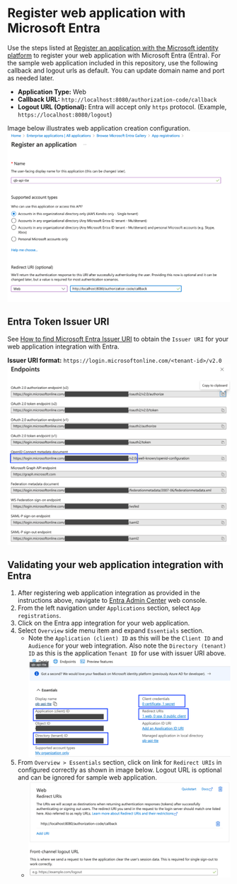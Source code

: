 # Register web application with Microsoft Entra

Use the steps listed at [Register an application with the Microsoft identity platform](https://learn.microsoft.com/en-us/entra/identity-platform/quickstart-register-app?tabs=certificate#register-an-application) to register your web application with Microsoft Entra (Entra). For the sample web application included in this repository, use the following callback and logout urls as default. You can update domain name and port as needed later.

* **Application Type:** Web
* **Callback URL:** `http://localhost:8080/authorization-code/callback`
* **Logout URL (Optional):** Entra will accept only `https` protocol. (Example, `https://localhost:8080/logout`)

Image below illustrates web application creation configuration.
![entra-create-app](../../../docs/images/entra-create-app.png)

## Entra Token Issuer URI
See [How to find Microsoft Entra Issuer URI](./find-entra-issuer-url.md) to obtain the `Issuer URI` for your web application integration with Entra.

**Issuer URI format:** `https://login.microsoftonline.com/<tenant-id>/v2.0`
![entra-issuer-uri](../../images/entra-issuer-uri.png)

## Validating your web application integration with Entra
1. After registering web application integration as provided in the instructions above, navigate to [Entra Admin Center](https://entra.microsoft.com/) web console.
2. From the left navigation under `Applications` section, select `App registrations`.
3. Click on the Entra app integration for your web application.
4. Select `Overview` side menu item and expand `Essentials` section.
    * Note the `Application (client) ID` as this will be the `Client ID` and `Audience` for your web integration. Also note the `Directory (tenant) ID` as this is the application `Tenant ID` for use with issuer URI above.
    ![entra-client-id](../../images/entra-client-id.png)
5. From `Overview > Essentials` section, click on link for `Redirect URIs` in configured correctly as shown in image below. Logout URL is optional and can be ignored for sample web application.
    * ![entra-callback-uri](../../../docs/images/entra-callback-uri.png)
